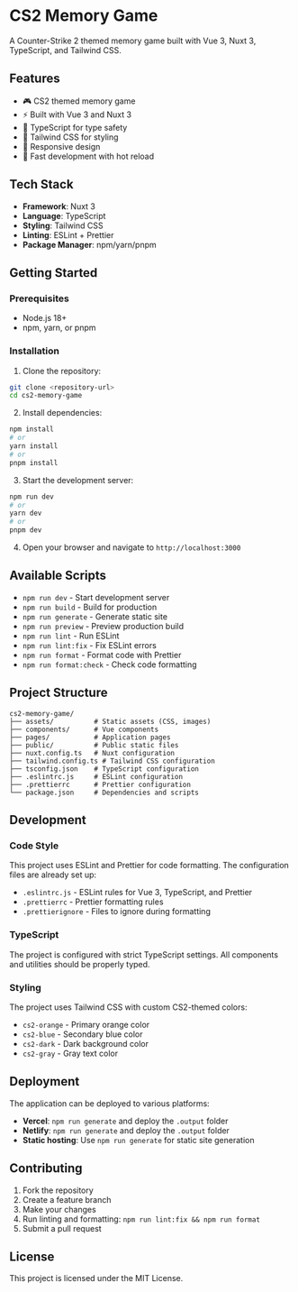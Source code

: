 # CS2 Memory Game

A Counter-Strike 2 themed memory game built with Vue 3, Nuxt 3, TypeScript, and Tailwind CSS.

## Features

- 🎮 CS2 themed memory game
- ⚡ Built with Vue 3 and Nuxt 3
- 🔧 TypeScript for type safety
- 🎨 Tailwind CSS for styling
- 📱 Responsive design
- 🚀 Fast development with hot reload

## Tech Stack

- **Framework**: Nuxt 3
- **Language**: TypeScript
- **Styling**: Tailwind CSS
- **Linting**: ESLint + Prettier
- **Package Manager**: npm/yarn/pnpm

## Getting Started

### Prerequisites

- Node.js 18+ 
- npm, yarn, or pnpm

### Installation

1. Clone the repository:
```bash
git clone <repository-url>
cd cs2-memory-game
```

2. Install dependencies:
```bash
npm install
# or
yarn install
# or
pnpm install
```

3. Start the development server:
```bash
npm run dev
# or
yarn dev
# or
pnpm dev
```

4. Open your browser and navigate to `http://localhost:3000`

## Available Scripts

- `npm run dev` - Start development server
- `npm run build` - Build for production
- `npm run generate` - Generate static site
- `npm run preview` - Preview production build
- `npm run lint` - Run ESLint
- `npm run lint:fix` - Fix ESLint errors
- `npm run format` - Format code with Prettier
- `npm run format:check` - Check code formatting

## Project Structure

```
cs2-memory-game/
├── assets/          # Static assets (CSS, images)
├── components/      # Vue components
├── pages/           # Application pages
├── public/          # Public static files
├── nuxt.config.ts   # Nuxt configuration
├── tailwind.config.ts # Tailwind CSS configuration
├── tsconfig.json    # TypeScript configuration
├── .eslintrc.js     # ESLint configuration
├── .prettierrc      # Prettier configuration
└── package.json     # Dependencies and scripts
```

## Development

### Code Style

This project uses ESLint and Prettier for code formatting. The configuration files are already set up:

- `.eslintrc.js` - ESLint rules for Vue 3, TypeScript, and Prettier
- `.prettierrc` - Prettier formatting rules
- `.prettierignore` - Files to ignore during formatting

### TypeScript

The project is configured with strict TypeScript settings. All components and utilities should be properly typed.

### Styling

The project uses Tailwind CSS with custom CS2-themed colors:

- `cs2-orange` - Primary orange color
- `cs2-blue` - Secondary blue color  
- `cs2-dark` - Dark background color
- `cs2-gray` - Gray text color

## Deployment

The application can be deployed to various platforms:

- **Vercel**: `npm run generate` and deploy the `.output` folder
- **Netlify**: `npm run generate` and deploy the `.output` folder
- **Static hosting**: Use `npm run generate` for static site generation

## Contributing

1. Fork the repository
2. Create a feature branch
3. Make your changes
4. Run linting and formatting: `npm run lint:fix && npm run format`
5. Submit a pull request

## License

This project is licensed under the MIT License. 
